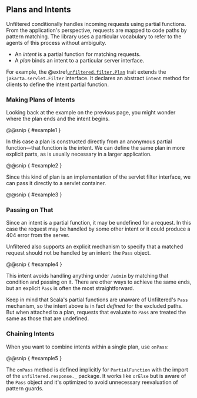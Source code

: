 Plans and Intents
-----------------

Unfiltered conditionally handles incoming requests using partial
functions. From the application's perspective, requests are
mapped to code paths by pattern matching. The library uses
a particular vocabulary to refer to the agents of this process
without ambiguity.

* An *intent* is a partial function for matching requests.
* A *plan* binds an intent to a particular server interface.

For example, the @extref[`unfiltered.filter.Plan`](unidoc:unfiltered/filter/Plan) trait extends the
`jakarta.servlet.Filter` interface. It declares an abstract `intent`
method for clients to define the intent partial function.

### Making Plans of Intents

Looking back at the example on the previous page, you might wonder
where the plan ends and the intent begins.

@@snip [ ](../main/scala/02.scala) { #example1 }

In this case a plan is constructed directly from an anonymous partial
function—that function is the intent. We can define the same plan in
more explicit parts, as is usually necessary in a larger application.

@@snip [ ](../main/scala/02.scala) { #example2 }

Since this kind of plan is an implementation of the servlet filter
interface, we can pass it directly to a servlet container.

@@snip [ ](../main/scala/02.scala) { #example3 }

### Passing on That

Since an intent is a partial function, it may be undefined for a
request. In this case the request may be handled by some other intent
or it could produce a 404 error from the server.

Unfiltered also supports an explicit mechanism to specify that a
matched request should not be handled by an intent: the `Pass` object.

@@snip [ ](../main/scala/02.scala) { #example4 }

This intent avoids handling anything under `/admin` by matching that
condition and passing on it. There are other ways to achieve the same
ends, but an explicit `Pass` is often the most straightforward.

Keep in mind that Scala's partial functions are unaware of
Unfiltered's `Pass` mechanism, so the intent above is in fact
*defined* for the excluded paths. But when attached to a plan,
requests that evaluate to `Pass` are treated the same as those that
are undefined.

### Chaining Intents

When you want to combine intents within a single plan, use `onPass`:

@@snip [ ](../main/scala/02.scala) { #example5 }

The `onPass` method is defined implicitly for `PartialFunction` with
the import of the `unfiltered.response._` package. It works like
`orElse` but is aware of the `Pass` object and it's optimized to avoid
unnecessary reevaluation of pattern guards.
